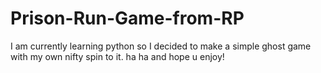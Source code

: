 # Prison-Run-Game-from-RP
I am currently learning python so I decided to make a simple ghost game with my own nifty spin to it. ha ha and hope u enjoy!
